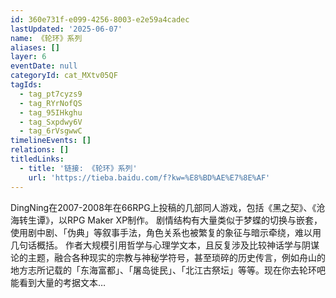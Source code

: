 ```yaml
---
id: 360e731f-e099-4256-8003-e2e59a4cadec
lastUpdated: '2025-06-07'
name: 《轮环》系列
aliases: []
layer: 6
eventDate: null
categoryId: cat_MXtv05QF
tagIds:
  - tag_pt7cyzs9
  - tag_RYrNofQS
  - tag_95IHkghu
  - tag_Sxpdwy6V
  - tag_6rVsgwwC
timelineEvents: []
relations: []
titledLinks:
  - title: '链接: 《轮环》系列'
    url: 'https://tieba.baidu.com/f?kw=%E8%BD%AE%E7%8E%AF'
---
```

DingNing在2007-2008年在66RPG上投稿的几部同人游戏，包括《黑之契》、《沧海转生谭》，以RPG Maker XP制作。 剧情结构有大量类似于梦蝶的切换与嵌套，使用剧中剧、「伪典」等叙事手法，角色关系也被繁复的象征与暗示牵绕，难以用几句话概括。 作者大规模引用哲学与心理学文本，且反复涉及比较神话学与阴谋论的主题，融合各种现实的宗教与神秘学符号，甚至琐碎的历史传言，例如舟山的地方志所记载的「东海富都」、「屠岛徙民」、「北江古祭坛」等等。现在你去轮环吧能看到大量的考据文本…
